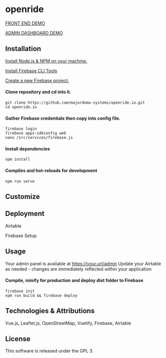 # openride

[FRONT END DEMO](https://openride-io.firebaseapp.com)

[ADMIN DASHBOARD DEMO](https://openride-io.firebaseapp.com/admin)

## Installation
[Install Node.js & NPM on your machine.](https://docs.npmjs.com/downloading-and-installing-node-js-and-npm)

[Install Firebase CLI Tools](https://firebase.google.com/docs/cli)

[Create a new Firebase project.](https://firebase.google.com/)

#### Clone repository and cd into it.
```
git clone https://github.com/majordomo-systems/openride.io.git
cd openride.io
```

#### Gather Firebase credentials then copy into config file.
```
firebase login
firebase apps:sdkconfig web
nano /src/services/firebase.js
```

#### Install dependencies
```
npm install
```

#### Compiles and hot-reloads for development
```
npm run serve
```

## Customize

## Deployment
Airtable 

Firebase Setup

## Usage

Your admin panel is available at https://your.url/admin
Update your Airtable as needed - changes are immediately reflected within your application

#### Compile, minify for production and deploy dist folder to Firebase
```
firebase init
npm run build && firebase deploy
```

## Technologies & Attributions

Vue.js, Leaflet.js, OpenStreetMap, Vuetify, Firebase, Airtable

## License

This software is released under the GPL 3.